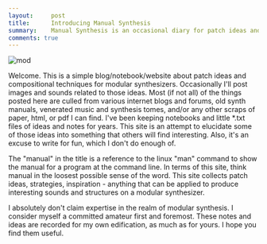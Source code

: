 ```yaml
---
layout:     post
title:      Introducing Manual Synthesis
summary:    Manual Synthesis is an occasional diary for patch ideas and modular synthesis techniques. 
comments: true
---
```

<img src="{{ site.baseurl }}/images/mod9.jpg" alt="mod" class="avatar" />

Welcome. This is a simple blog/notebook/website about patch ideas and compositional techniques for modular synthesizers. Occasionally I'll post images and sounds related to those ideas. Most (if not all) of the things posted here are culled from various internet blogs and forums, old synth manuals, venerated music and synthesis tomes, and/or any other scraps of paper, html, or pdf I can find. I've been keeping notebooks and little *.txt files of ideas and notes for years. This site is an attempt to elucidate some of those ideas into something that others will find interesting. Also, it's an excuse to write for fun, which I don't do enough of. 

The "manual" in the title is a reference to the linux "man" command to show the manual for a program at the command line. In terms of this site, think manual in the loosest possible sense of the word. This site collects patch ideas, strategies, inspiration - anything that can be applied to produce interesting sounds and structures on a modular synthesizer.

I absolutely don't claim expertise in the realm of modular synthesis. I consider myself a committed amateur first and foremost. These notes and ideas are recorded for my own edification, as much as for yours. I hope you find them useful.

